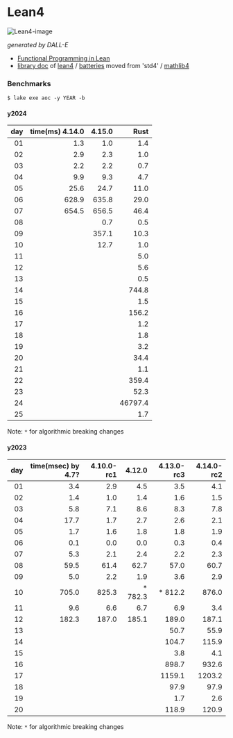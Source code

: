 # Lean4

![Lean4-image](https://github.com/user-attachments/assets/5cdc3698-2704-4794-b9ab-0c4f2883a3a3)

_generated by DALL-E_

- [Functional Programming in Lean](https://lean-lang.org/functional_programming_in_lean/title.html#functional-programming-in-lean)
- [library doc](https://leanprover-community.github.io/mathlib4_docs) of [lean4](https://github.com/leanprover/lean4) / [batteries](https://github.com/leanprover-community/batteries) moved from 'std4' /
[mathlib4](https://github.com/leanprover-community/mathlib4)

### Benchmarks

```
$ lake exe aoc -y YEAR -b
```

#### y2024

|day|time(ms) 4.14.0|  4.15.0 |     Rust |
|----:|----------:|----------:|---------:|
|  01 |       1.3 |       1.0 |      1.4 |
|  02 |       2.9 |       2.3 |      1.0 |
|  03 |       2.2 |       2.2 |      0.7 |
|  04 |       9.9 |       9.3 |      4.7 |
|  05 |      25.6 |      24.7 |     11.0 |
|  06 |     628.9 |     635.8 |     29.0 |
|  07 |     654.5 |     656.5 |     46.4 |
|  08 |           |       0.7 |      0.5 |
|  09 |           |     357.1 |     10.3 |
|  10 |           |      12.7 |      1.0 |
|  11 |           |           |      5.0 |
|  12 |           |           |      5.6 |
|  13 |           |           |      0.5 |
|  14 |           |           |    744.8 |
|  15 |           |           |      1.5 |
|  16 |           |           |    156.2 |
|  17 |           |           |      1.2 |
|  18 |           |           |      1.8 |
|  19 |           |           |      3.2 |
|  20 |           |           |     34.4 |
|  21 |           |           |      1.1 |
|  22 |           |           |    359.4 |
|  23 |           |           |     52.3 |
|  24 |           |           |  46797.4 |
|  25 |           |           |      1.7 |

Note: `*` for algorithmic breaking changes

#### y2023

|day|time(msec) by 4.7?|4.10.0-rc1| 4.12.0 |4.13.0-rc3|4.14.0-rc2|
|----:|----------:|------------:|---------:|---------:|---------:|
|  01 |       3.4 |        2.9  |      4.5 |      3.5 |      4.1 |
|  02 |       1.4 |        1.0  |      1.4 |      1.6 |      1.5 |
|  03 |       5.8 |        7.1  |      8.6 |      8.3 |      7.8 |
|  04 |      17.7 |        1.7  |      2.7 |      2.6 |      2.1 |
|  05 |       1.7 |        1.6  |      1.8 |      1.8 |      1.9 |
|  06 |       0.1 |        0.0  |      0.0 |      0.3 |      0.4 |
|  07 |       5.3 |        2.1  |      2.4 |      2.2 |      2.3 |
|  08 |      59.5 |       61.4  |     62.7 |     57.0 |     60.7 |
|  09 |       5.0 |        2.2  |      1.9 |      3.6 |      2.9 |
|  10 |     705.0 |      825.3  |  * 782.3 |  * 812.2 |    876.0 |
|  11 |       9.6 |        6.6  |      6.7 |      6.9 |      3.4 |
|  12 |     182.3 |      187.0  |    185.1 |    189.0 |    187.1 |
|  13 |           |             |          |     50.7 |     55.9 |
|  14 |           |             |          |    104.7 |    115.9 |
|  15 |           |             |          |      3.8 |      4.1 |
|  16 |           |             |          |    898.7 |    932.6 |
|  17 |           |             |          |   1159.1 |   1203.2 |
|  18 |           |             |          |     97.9 |     97.9 |
|  19 |           |             |          |      1.7 |      2.6 |
|  20 |           |             |          |    118.9 |    120.9 |

Note: `*` for algorithmic breaking changes
